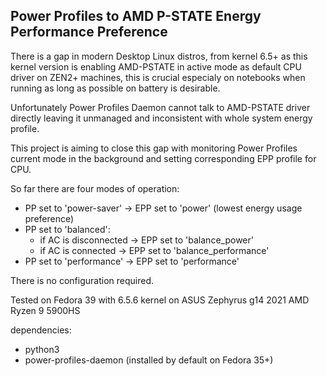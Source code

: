 ## Power Profiles to AMD P-STATE Energy Performance Preference

There is a gap in modern Desktop Linux distros, from kernel 6.5+ as this kernel version is enabling AMD-PSTATE in active mode as default CPU driver on ZEN2+ machines, this is crucial especialy on notebooks when running as long as possible on battery is desirable.

Unfortunately Power Profiles Daemon cannot talk to AMD-PSTATE driver directly leaving it unmanaged and inconsistent with whole system energy profile.

This project is aiming to close this gap with monitoring Power Profiles current mode in the background and setting corresponding EPP profile for CPU.

So far there are four modes of operation:

* PP set to 'power-saver' -> EPP set to 'power' (lowest energy usage preference)
* PP set to 'balanced':
    * if AC is disconnected -> EPP set to 'balance_power'
    * if AC is connected -> EPP set to 'balance_performance'
* PP set to 'performance' -> EPP set to 'performance'

There is no configuration required.

Tested on Fedora 39 with 6.5.6 kernel on ASUS Zephyrus g14 2021 AMD Ryzen 9 5900HS

dependencies:
* python3
* power-profiles-daemon (installed by default on Fedora 35+)
